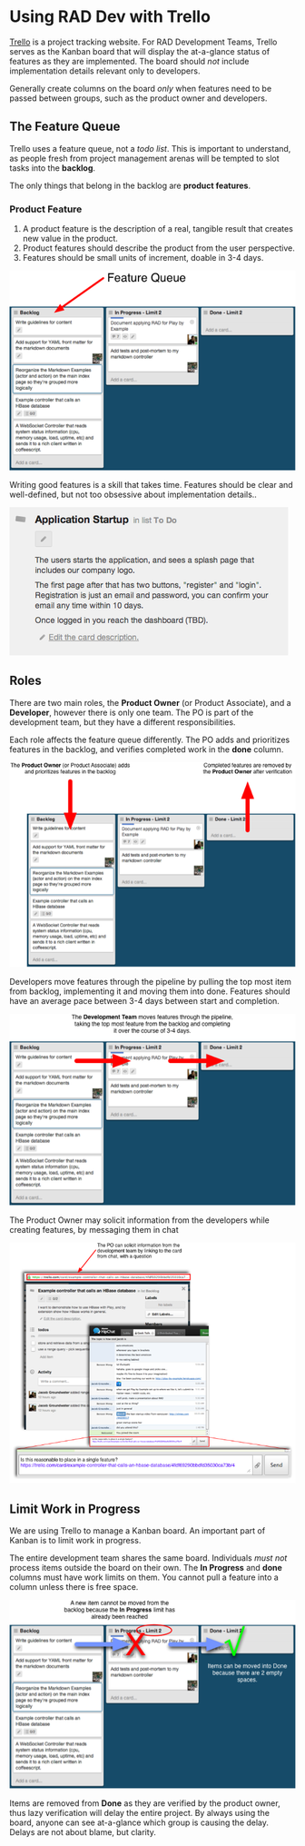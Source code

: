 # Using RAD Dev with Trello

[Trello](https://trello.com/) is a project tracking website.
For RAD Development Teams,
Trello serves as the Kanban board that will display the at-a-glance
status of features as they are implemented.
The board should _not_ include implementation details relevant only to developers.

Generally create columns on the board _only_ when features need to be passed between groups,
such as the product owner and developers.

## The Feature Queue

Trello uses a feature queue, not a *todo list*.
This is important to understand,
as people fresh from project management arenas will be
tempted to slot tasks into the **backlog**.

The only things that belong in the backlog are **product features**.

### Product Feature

1. A product feature is the description of a real, 
   tangible result that creates new value in the product.
2. Product features should describe the product from the user perspective.
3. Features should be small units of increment, doable in 3-4 days.

![Trello Feature Queue](img/trello-feature-queue.png?raw=true)

Writing good features is a skill that takes time.
Features should be clear and well-defined,
but not too obsessive about implementation details..

![Trello Feature](img/trello-feature.png?raw=true)

## Roles

There are two main roles, the **Product Owner** (or Product Associate),
and a **Developer**,
however there is only one team.
The PO is part of the development team,
but they have a different responsibilities.

Each role affects the feature queue differently.
The PO adds and prioritizes features in the backlog,
and verifies completed work in the **done** column.

![Trello Product Owner](img/trello-owner.png?raw=true)

Developers move features through the pipeline by pulling the top most item from backlog,
implementing it and moving them into done.
Features should have an average pace between 3-4 days between start and completion.

![Trello Developer](img/trello-developer.png?raw=true)

The Product Owner may solicit information from the developers while creating features,
by messaging them in chat

![Trello Solicit](img/trello-notify.png?raw=true)

## Limit Work in Progress

We are using Trello to manage a Kanban board.
An important part of Kanban is to limit work in progress.

The entire development team shares the same board.
Individuals _must not_ process items outside the board on their own.
The **In Progress** and **done** columns must have work limits on them.
You cannot pull a feature into a column unless there is free space.

![Trello Limit WIP](img/trello-wip.png)

Items are removed from **Done** as they are verified by the product owner,
thus lazy verification will delay the entire project.
By always using the board, anyone can see at-a-glance which group is causing the delay.
Delays are not about blame, but clarity.

